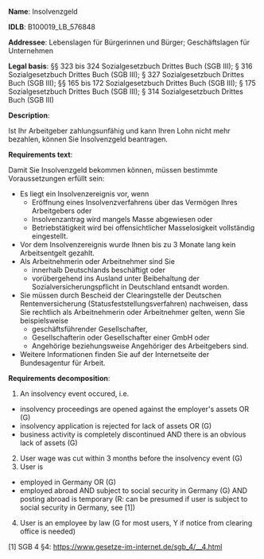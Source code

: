 <b>Name</b>: Insolvenzgeld

<b>IDLB</b>: B100019_LB_576848

<b>Addressee</b>: Lebenslagen für Bürgerinnen und Bürger; Geschäftslagen für Unternehmen

<b>Legal basis</b>: §§ 323 bis 324 Sozialgesetzbuch Drittes Buch (SGB III); § 316 Sozialgesetzbuch Drittes Buch (SGB III); § 327 Sozialgesetzbuch Drittes Buch (SGB III); §§ 165 bis 172 Sozialgesetzbuch Drittes Buch (SGB III); § 175 Sozialgesetzbuch Drittes Buch (SGB III); § 314 Sozialgesetzbuch Drittes Buch (SGB III)

<b>Description</b>: 

Ist Ihr Arbeitgeber zahlungsunfähig und kann Ihren Lohn nicht mehr bezahlen,
können Sie Insolvenzgeld beantragen.

<b>Requirements text</b>:

Damit Sie Insolvenzgeld bekommen können, müssen bestimmte Voraussetzungen
erfüllt sein:

  * Es liegt ein Insolvenzereignis vor, wenn
    * Eröffnung eines Insolvenzverfahrens über das Vermögen Ihres Arbeitgebers oder
    * Insolvenzantrag wird mangels Masse abgewiesen oder
    * Betriebstätigkeit wird bei offensichtlicher Masselosigkeit vollständig eingestellt.
  * Vor dem Insolvenzereignis wurde Ihnen bis zu 3 Monate lang kein Arbeitsentgelt gezahlt.
  * Als Arbeitnehmerin oder Arbeitnehmer sind Sie 
    * innerhalb Deutschlands beschäftigt oder
    * vorübergehend ins Ausland unter Beibehaltung der Sozialversicherungspflicht in Deutschland entsandt worden.
  * Sie müssen durch Bescheid der Clearingstelle der Deutschen Rentenversicherung (Statusfeststellungsverfahren) nachweisen, dass Sie rechtlich als Arbeitnehmerin oder Arbeitnehmer gelten, wenn Sie beispielsweise 
    * geschäftsführender Gesellschafter,
    * Gesellschafterin oder Gesellschafter einer GmbH oder
    * Angehörige beziehungsweise Angehöriger des Arbeitgebers sind.
  * Weitere Informationen finden Sie auf der Internetseite der Bundesagentur für Arbeit.

<b>Requirements decomposition</b>:

1. An insolvency event occured, i.e.
  - insolvency proceedings are opened against the employer's assets OR (G)
  - insolvency application is rejected for lack of assets OR (G)
  - business activity is completely discontinued AND there is an obvious lack of assets (G)
2. User wage was cut within 3 months before the insolvency event (G)
3. User is 
  - employed in Germany OR (G)
  - employed abroad AND subject to social security in Germany (G) AND posting abroad is temporary (R: can be presumed if user is subject to social security in Germany, see [1])
4. User is an employee by law (G for most users, Y if notice from clearing office is needed)

[1] SGB 4 §4: https://www.gesetze-im-internet.de/sgb_4/__4.html